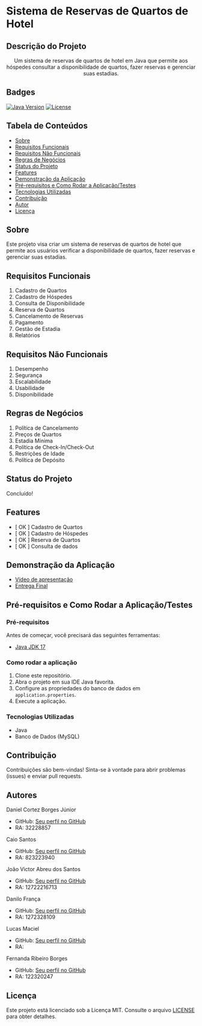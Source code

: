 # Sistema de Reservas de Quartos de Hotel

## Descrição do Projeto
<p align="center">Um sistema de reservas de quartos de hotel em Java que permite aos hóspedes consultar a disponibilidade de quartos, fazer reservas e gerenciar suas estadias.</p>

## Badges
[![Java Version](https://img.shields.io/badge/Java-17-blue)](https://www.oracle.com/java/technologies/javase-jdk17-downloads.html)
[![License](https://img.shields.io/badge/License-MIT-yellow)](LICENSE)

## Tabela de Conteúdos
- [Sobre](#sobre)
- [Requisitos Funcionais](#requisitos-funcionais)
- [Requisitos Não Funcionais](#requisitos-não-funcionais)
- [Regras de Negócios](#regras-de-negócios)
- [Status do Projeto](#status-do-projeto)
- [Features](#features)
- [Demonstração da Aplicação](#demonstração-da-aplicação)
- [Pré-requisitos e Como Rodar a Aplicação/Testes](#pré-requisitos-e-como-rodar-a-aplicação-testes)
- [Tecnologias Utilizadas](#tecnologias-utilizadas)
- [Contribuição](#contribuição)
- [Autor](#autor)
- [Licença](#licença)

## Sobre
Este projeto visa criar um sistema de reservas de quartos de hotel que permite aos usuários verificar a disponibilidade de quartos, fazer reservas e gerenciar suas estadias.

## Requisitos Funcionais
1. Cadastro de Quartos
2. Cadastro de Hóspedes
3. Consulta de Disponibilidade
4. Reserva de Quartos
5. Cancelamento de Reservas
6. Pagamento
7. Gestão de Estadia
8. Relatórios

## Requisitos Não Funcionais
1. Desempenho
2. Segurança
3. Escalabilidade
4. Usabilidade
5. Disponibilidade

## Regras de Negócios
1. Política de Cancelamento
2. Preços de Quartos
3. Estadia Mínima
4. Política de Check-In/Check-Out
5. Restrições de Idade
6. Política de Depósito

## Status do Projeto
Concluído!

## Features
- [ OK ] Cadastro de Quartos
- [ OK ] Cadastro de Hóspedes
- [ OK ] Reserva de Quartos
- [ OK ] Consulta de dados


## Demonstração da Aplicação

- [Vídeo de apresentação](https://youtu.be/N-bxAC7eClA?si=V0tEZPX3y48zHHVd)
- [Entrega Final](https://github.com/A3-Gestao-e-Qualidade-de-Software/Entrega4_Implementacao-do-Projeto/tree/main/src/main/java/br/com/a3/hotel/model)

## Pré-requisitos e Como Rodar a Aplicação/Testes
### Pré-requisitos
Antes de começar, você precisará das seguintes ferramentas:
- [Java JDK 17](https://www.oracle.com/java/technologies/javase-jdk17-downloads.html)


### Como rodar a aplicação
1. Clone este repositório.
2. Abra o projeto em sua IDE Java favorita.
3. Configure as propriedades do banco de dados em `application.properties`.
4. Execute a aplicação.

### Tecnologias Utilizadas
- Java
- Banco de Dados (MySQL)

## Contribuição
Contribuições são bem-vindas! Sinta-se à vontade para abrir problemas (issues) e enviar pull requests.

## Autores
Daniel Cortez Borges Júnior
- GitHub: [Seu perfil no GitHub](https://github.com/Corttez)
- RA: 32228857

Caio Santos
- GitHub: [Seu perfil no GitHub](https://github.com/CaioSan7os)
- RA: 823223940

João Victor Abreu dos Santos
- GitHub: [Seu perfil no GitHub](https://github.com/jvictorabreu)
- RA: 12722216713

Danilo França
- GitHub: [Seu perfil no GitHub](https://github.com/dsfdanilo)
- RA: 1272328109

Lucas Maciel
- GitHub: [Seu perfil no GitHub](https://github.com/maciel-lucas)
- RA:

Fernanda Ribeiro Borges 
- GitHub: [Seu perfil no GitHub](https://github.com/BorgesFer)
- RA: 122320247


## Licença
Este projeto está licenciado sob a Licença MIT. Consulte o arquivo [LICENSE](LICENSE) para obter detalhes.
